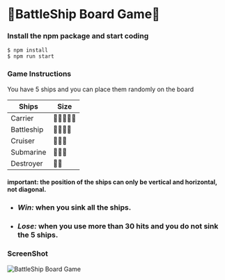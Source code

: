 # :ship:BattleShip Board Game:ship:

### Install the npm package and start coding
```
$ npm install
$ npm run start
```
### Game Instructions

You have 5 ships and you can place them randomly on the board

| Ships       | Size                          |
| ----------- | ------------------------------|
| Carrier     | :ship::ship::ship::ship::ship:|
| Battleship  | :ship::ship::ship::ship:      |
| Cruiser     | :ship::ship::ship:            |
| Submarine   | :ship::ship::ship:            |
| Destroyer   | :ship::ship:                  |


#### **important**: the position of the ships can only be vertical and horizontal, not diagonal.


* ### *Win:* when you sink all the ships.
* ### *Lose:* when you use more than 30 hits and you do not sink the 5 ships.

### ScreenShot
![BattleShip Board Game](https://i.imgur.com/gLVQQ5K.png)




